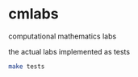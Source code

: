 # cmlabs

computational mathematics labs

the actual labs implemented as tests

```sh
make tests
```

